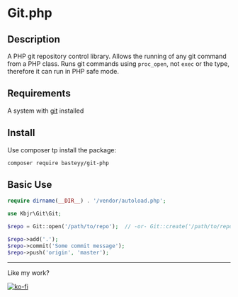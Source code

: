 # Git.php

## Description

A PHP git repository control library. Allows the running of any git command from a PHP class. Runs git commands using `proc_open`, not `exec` or the type, therefore it can run in PHP safe mode.

## Requirements

A system with [git](http://git-scm.com/) installed

## Install

Use composer tp install the package:

```
composer require basteyy/git-php
```

## Basic Use

```php
require dirname(__DIR__) . '/vendor/autoload.php';

use Kbjr\Git\Git;

$repo = Git::open('/path/to/repo');  // -or- Git::create('/path/to/repo')

$repo->add('.');
$repo->commit('Some commit message');
$repo->push('origin', 'master');
```

---

Like my work?

[![ko-fi](https://www.ko-fi.com/img/donate_sm.png)](https://ko-fi.com/U7U8MIC8)

